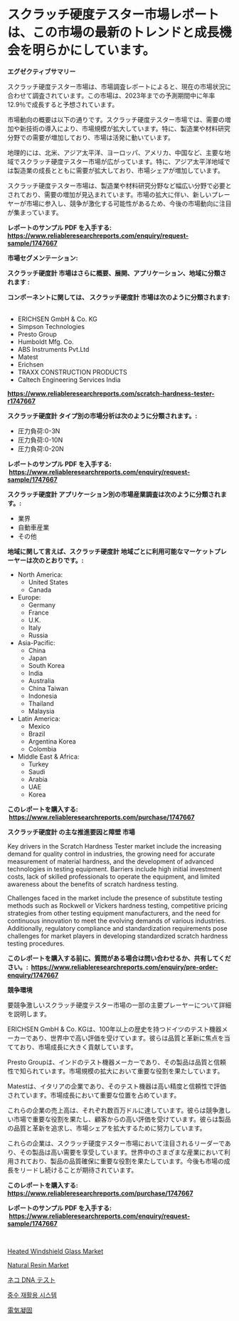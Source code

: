 <p><h1>スクラッチ硬度テスター市場レポートは、この市場の最新のトレンドと成長機会を明らかにしています。</h1></p><p><strong>エグゼクティブサマリー</strong></p>
<p><p>スクラッチ硬度テスター市場は、市場調査レポートによると、現在の市場状況に合わせて調査されています。この市場は、2023年までの予測期間中に年率12.9％で成長すると予想されています。</p><p>市場動向の概要は以下の通りです。スクラッチ硬度テスター市場では、需要の増加や新技術の導入により、市場規模が拡大しています。特に、製造業や材料研究分野での需要が増加しており、市場は活発に動いています。</p><p>地理的には、北米、アジア太平洋、ヨーロッパ、アメリカ、中国など、主要な地域でスクラッチ硬度テスター市場が広がっています。特に、アジア太平洋地域では製造業の成長とともに需要が拡大しており、市場シェアが増加しています。</p><p>スクラッチ硬度テスター市場は、製造業や材料研究分野など幅広い分野で必要とされており、需要の増加が見込まれています。市場の拡大に伴い、新しいプレーヤーが市場に参入し、競争が激化する可能性があるため、今後の市場動向に注目が集まっています。</p></p>
<p><strong>レポートのサンプル PDF を入手する: <a href="https://www.reliableresearchreports.com/enquiry/request-sample/1747667">https://www.reliableresearchreports.com/enquiry/request-sample/1747667</a></strong></p>
<p><strong>市場セグメンテーション:</strong></p>
<p><strong> スクラッチ硬度計 市場はさらに概要、展開、アプリケーション、地域に分類されます :</strong></p>
<p><strong>コンポーネントに関しては、 スクラッチ硬度計 市場は次のように分類されます: &nbsp;</strong></p>
<p><ul><li>ERICHSEN GmbH & Co. KG</li><li>Simpson Technologies</li><li>Presto Group</li><li>Humboldt Mfg. Co.</li><li>ABS Instruments Pvt.Ltd</li><li>Matest</li><li>Erichsen</li><li>TRAXX CONSTRUCTION PRODUCTS</li><li>Caltech Engineering Services India</li></ul></p>
<p><strong><a href="https://www.reliableresearchreports.com/scratch-hardness-tester-r1747667">https://www.reliableresearchreports.com/scratch-hardness-tester-r1747667</a></strong></p>
<p><strong> スクラッチ硬度計 タイプ別の市場分析は次のように分類されます。:</strong></p>
<p><ul><li>圧力負荷:0-3N</li><li>圧力負荷:0-10N</li><li>圧力負荷:0-20N</li></ul></p>
<p><strong>レポートのサンプル PDF を入手する: &nbsp;<a href="https://www.reliableresearchreports.com/enquiry/request-sample/1747667">https://www.reliableresearchreports.com/enquiry/request-sample/1747667</a></strong></p>
<p><strong> スクラッチ硬度計 アプリケーション別の市場産業調査は次のように分類されます。:</strong></p>
<p><ul><li>業界</li><li>自動車産業</li><li>その他</li></ul></p>
<p><strong>地域に関して言えば、スクラッチ硬度計 地域ごとに利用可能なマーケットプレーヤーは次のとおりです。:</strong></p>
<p><ul>
    <li>
        North America:
        <ul>
            <li>United States</li>
            <li>Canada</li>
        </ul>
    </li>
    <li>
        Europe:
        <ul>
            <li>Germany</li>
            <li>France</li>
            <li>U.K.</li>
            <li>Italy</li>
            <li>Russia</li>
        </ul>
    </li>
    <li>
        Asia-Pacific:
        <ul>
            <li>China</li>
            <li>Japan</li>
            <li>South Korea</li>
            <li>India</li>
            <li>Australia</li>
            <li>China Taiwan</li>
            <li>Indonesia</li>
            <li>Thailand</li>
            <li>Malaysia</li>
        </ul>
    </li>
    <li>
        Latin America:
        <ul>
            <li>Mexico</li>
            <li>Brazil</li>
            <li>Argentina Korea</li>
            <li>Colombia</li>
        </ul>
    </li>
    <li>
        Middle East & Africa:
        <ul>
            <li>Turkey</li>
            <li>Saudi</li>
            <li>Arabia</li>
            <li>UAE</li>
            <li>Korea</li>
        </ul>
    </li>
    </ul></p>
<p><strong>このレポートを購入する: &nbsp;<a href="https://www.reliableresearchreports.com/purchase/1747667">https://www.reliableresearchreports.com/purchase/1747667</a></strong></p>
<p><strong>スクラッチ硬度計 の主な推進要因と障壁 市場</strong></p>
<p><p>Key drivers in the Scratch Hardness Tester market include the increasing demand for quality control in industries, the growing need for accurate measurement of material hardness, and the development of advanced technologies in testing equipment. Barriers include high initial investment costs, lack of skilled professionals to operate the equipment, and limited awareness about the benefits of scratch hardness testing.</p><p>Challenges faced in the market include the presence of substitute testing methods such as Rockwell or Vickers hardness testing, competitive pricing strategies from other testing equipment manufacturers, and the need for continuous innovation to meet the evolving demands of various industries. Additionally, regulatory compliance and standardization requirements pose challenges for market players in developing standardized scratch hardness testing procedures.</p></p>
<p><strong>このレポートを購入する前に、質問がある場合は問い合わせるか、共有してください。:&nbsp; <a href="https://www.reliableresearchreports.com/enquiry/pre-order-enquiry/1747667">https://www.reliableresearchreports.com/enquiry/pre-order-enquiry/1747667</a></strong></p>
<p><strong>競争環境</strong></p>
<p><p>要競争激しいスクラッチ硬度テスター市場の一部の主要プレーヤーについて詳細を説明します。</p><p>ERICHSEN GmbH & Co. KGは、100年以上の歴史を持つドイツのテスト機器メーカーであり、世界中で高い評価を受けています。彼らは品質と革新に焦点を当てており、市場成長に大きく貢献しています。</p><p>Presto Groupは、インドのテスト機器メーカーであり、その製品は品質と信頼性で知られています。市場規模の拡大において重要な役割を果たしています。</p><p>Matestは、イタリアの企業であり、そのテスト機器は高い精度と信頼性で評価されています。市場成長において重要な位置を占めています。</p><p>これらの企業の売上高は、それぞれ数百万ドルに達しています。彼らは競争激しい市場で重要な役割を果たし、顧客からの高い評価を受けています。彼らは製品の品質と革新を追求し、市場シェアを拡大するために努力しています。</p><p>これらの企業は、スクラッチ硬度テスター市場において注目されるリーダーであり、その製品は高い需要を享受しています。世界中のさまざまな産業において利用されており、製品の品質確保に重要な役割を果たしています。今後も市場の成長をリードし続けることが期待されています。</p></p>
<p><strong>このレポートを購入する: &nbsp; <a href="https://www.reliableresearchreports.com/purchase/1747667">https://www.reliableresearchreports.com/purchase/1747667</a></strong></p>
<p><strong>レポートのサンプル PDF を入手する: &nbsp;<a href="https://www.reliableresearchreports.com/enquiry/request-sample/1747667">https://www.reliableresearchreports.com/enquiry/request-sample/1747667</a></strong><strong></strong></p>
<p>&nbsp;</p>
<p><p><a href="https://www.linkedin.com/pulse/heated-windshield-glass-market-furnish-information-size-share-mxv4f?trackingId=Oqb3kH7xHzzHnoInueC2tw%3D%3D">Heated Windshield Glass Market</a></p><p><a href="https://www.linkedin.com/pulse/natural-resin-market-size-examines-its-scope-primary-focus-cyiff?trackingId=9zKEm2tfmWThHF7SeJWzgw%3D%3D">Natural Resin Market</a></p><p><a href="https://medium.com/@russellrodriguez2727/%E3%82%AD%E3%83%A3%E3%83%83%E3%83%88dna%E3%83%86%E3%82%B9%E3%83%88%E5%B8%82%E5%A0%B4%E3%81%AE%E3%82%B7%E3%82%A7%E3%82%A2%E3%81%AE%E9%80%B2%E5%8C%96%E3%81%8A%E3%82%88%E3%81%B3%E5%B8%82%E5%A0%B4%E6%88%90%E9%95%B7%E3%81%AE%E3%83%88%E3%83%AC%E3%83%B3%E3%83%892024%E5%B9%B4%E3%81%8B%E3%82%892031%E5%B9%B4%E3%81%BE%E3%81%A7-b20914383566">ネコ DNA テスト</a></p><p><a href="https://medium.com/@kylevasquez266/%ED%9A%8C%EC%83%89-%EC%88%98%EC%9E%AC-%EC%88%9C%ED%99%98-%EC%8B%9C%EC%8A%A4%ED%85%9C-%EC%8B%9C%EC%9E%A5%EC%9D%80-%EC%8B%9C%EC%9E%A5-%EC%A0%90%EC%9C%A0%EC%9C%A8-%EA%B7%9C%EB%AA%A8-%EB%B0%8F-2031%EB%85%84%EA%B9%8C%EC%A7%80-%EC%98%88%EC%83%81-%EC%98%88%EC%B8%A1%EC%97%90-%EC%A4%91%EC%A0%90%EC%9D%84-%EB%91%A1%EB%8B%88%EB%8B%A4-3b3d60b41f75">중수 재활용 시스템</a></p><p><a href="https://medium.com/@dixiegrimes2023/%E9%9B%BB%E6%B0%97%E5%87%9D%E9%9B%86%E5%B8%82%E5%A0%B4%E3%81%AE%E8%A6%8F%E6%A8%A1%E3%81%A8%E5%B8%82%E5%A0%B4%E5%8B%95%E5%90%91-%E5%AE%8C%E5%85%A8%E3%81%AA%E7%94%A3%E6%A5%AD%E6%A6%82%E8%A6%81-2024%E5%B9%B4%E3%81%8B%E3%82%892031%E5%B9%B4%E3%81%BE%E3%81%A7-317998cc4fe1">電気凝固</a></p></p>